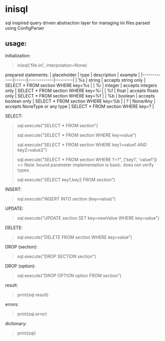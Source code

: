 # inisql
sql inspired query driven abstraction layer for managing ini files parsed using ConfigParser 

## usage:

Initialization:
> inisql('file.ini', interpolation=None)

prepared statements:
| placeholder | type | description | example |
|-------------|------|-------------|---------|
| %s | string | accepts string only | SELECT * FROM section WHERE key=%s |
| %i | integer | accepts integers only | SELECT * FROM section WHERE key=%i |
| %f | float | accepts floats only | SELECT * FROM section WHERE key=%f |
| %b | boolean | accepts boolean only | SELECT * FROM section WHERE key=%b |
| ? | None/Any | accepts NoneType or any type | SELECT * FROM section WHERE key=? |

SELECT:
> sql.execute("SELECT * FROM section")
> 
> sql.execute("SELECT * FROM section WHERE key=value")
> 
> sql.execute("SELECT * FROM section WHERE key1=value1 AND key2=value2")
> 
> sql.execute("SELECT * FROM section WHERE ?=?", ['key1', 'value1']) << Note: bound parameter implementation is basic. does not verify types.
>
> sql.execute("SELECT key1,key2 FROM section")

INSERT:
> sql.execute("INSERT INTO section (key=value)")

UPDATE:
> sql.execute("UPDATE section SET key=newValue WHERE key=value")

DELETE:
> sql.execute("DELETE FROM section WHERE key=value")

DROP (section):
> sql.execute("DROP SECTION section")

DROP (option):
> sql.execute("DROP OPTION option FROM section")

result:
> print(sql.result)

errors:
> print(sql.error)

dictionary:
> print(sql)
